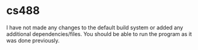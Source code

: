 # cs488

I have not made any changes to the default build system or added any additional dependencies/files. You should be able to run the program as it was done previously. 
